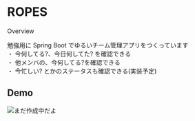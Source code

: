 ROPES
====

Overview

勉強用に Spring Boot でゆるいチーム管理アプリをつくっています  
・ 今何してる?、今日何してた? を確認できる  
・ 他メンバの、今何してる?を確認できる  
・ 今忙しい? とかのステータスも確認できる(実装予定)  

## Demo

![まだ作成中だよ](https://github.com/sakuraicampesinos/ropes/blob/master/1029.gif)
